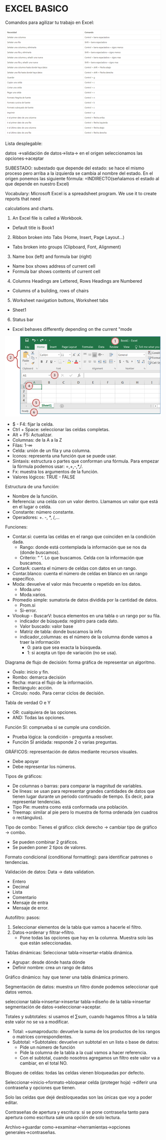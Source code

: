# EXCEL BASICO

Comandos para agilizar tu trabajo en Excel:

![images_Excel/Untitled.png](images_Excel/Untitled.png)

Lista desplegable:

datos ->validación de datos->lista-> en el origen seleccionamos las opciones->aceptar

SUBESTADO: subestado que depende del estado: se hace el mismo proceso pero arriba a la izquierda se cambia al nombre del estado. En el origen ponemos las siguiente fórmula: =INDIRECTO(señalamos el estado al que depende en nuestro Excel)

Vocabulary: Microsoft Excel is a spreadsheet program. We use it to create reports that need

calculations and charts.

1. An Excel file is called a Workbook.

- Default title is Book1

2. Ribbon broken into Tabs (Home, Insert, Page Layout…)

- Tabs broken into groups (Clipboard, Font, Alignment)

3. Name box (left) and formula bar (right)

- Name box shows address of current cell
- Formula bar shows contents of current cell

4. Columns Headings are Lettered, Rows Headings are Numbered

- Columns of a building, rows of chairs

5. Worksheet navigation buttons, Worksheet tabs

- Sheet1

6. Status bar

- Excel behaves differently depending on the current "mode

![images_Excel/image1.png](images_Excel/image1.png)

- $ - F4: fijar la celda.
- Ctrl + Space: seleccionar las celdas completas.
- Alt + F5: Actualizar.
- Columnas: de la A a la Z
- Filas: 1-∞
- Celda: unión de un fila y una columna.
- Iconos: representa una función que se puede usar.
- Sintaxis: estructura o partes que conforman una fórmula. Para empezar la fórmula podemos usar: =,+,-,*,/.
- Fx: muestra los argumentos de la función.
- Valores lógicos: TRUE - FALSE

Estructura de una función:

- Nombre de la función.
- Referencia: una celda con un valor dentro. Llamamos un valor que está en el lugar o celda.
- Constante: número constante.
- Operadores: +. -, *, /,...

Funciones:

- Contar.si: cuenta las celdas en el rango que coinciden en la condición dada.
    - Rango: donde está contemplada la información que se nos da (donde buscamos).
    - Criterio: “ “. Lo que buscamos. Celda con la información que buscamos.
- ContarA: cuenta el número de celdas con datos en un rango.
- Contar.blanco: cuenta el número de celdas en blanco en un rango específico.
- Moda: devuelve el valor más frecuente o repetido en los datos.
    - Moda.uno
    - Moda.varios.
- Promedio simple: sumatoria de datos dividida por la cantidad de datos.
    - Prom.si
    - Si-error.
- Vlookup - BuscarV: busca elementos en una tabla o un rango por su fila.
    - indicador de búsqueda: registro para cada dato.
    - Valor buscado: valor base
    - Matriz de tabla: donde buscamos la info
    - indicador_columnas: es el número de la columna donde vamos a traer la información
        - 0: para que sea exacta la búsqueda.
        - 1: si acepta un tipo de variación (no se usa).

Diagrama de flujo de decisión: forma gráfica de representar un algoritmo.

- Óvalo: inicio y fin.
- Rombo: demarca decisión
- flecha: marca el flujo de la información.
- Rectángulo: acción.
- Círculo: nodo. Para cerrar ciclos de decisión.

Tabla de verdad O e Y

- OR: cualquiera de las opciones.
- AND: Todas las opciones.

Función SI: comprueba si se cumple una condición.

- Prueba lógica: la condición - pregunta a resolver.
- Función SI anidada: responde 2 o varias preguntas.

GRÁFICOS: representación de datos mediante recursos visuales.

- Debe apoyar
- Debe representar los números.

Tipos de gráficos:

- De columnas o barras: para comparar la magnitud de variables.
- De líneas: se usan para representar grandes cantidades de datos que tienen lugar durante un periodo continuado de tiempo. Es decir, para representar tendencias.
- Tipo Pie: muestra como está conformada una población.
- Treemap: similar al pie pero lo muestra de forma ordenada (en cuadros o rectángulos).

Tipo de combo: Tienes el gráfico: click derecho → cambiar tipo de gráfico → combo.

- Se pueden combinar 2 gráficos.
- Se pueden poner 2 tipos de valores.

Formato condicional (conditional formatting): para identificar patrones o tendencias.

Validación de datos: Data → data validation.

- Entero
- Decimal
- Lista
- Comentario
- Mensaje de entra
- Mensaje de error.

Autofiltro: pasos:

1. Seleccionar elementos de la tabla que vamos a hacerle el filtro.
2. Datos→ordenar y filtrar→filtro.
    - Pone todas las opciones que hay en la columna. Muestra solo las que están seleccionadas.

Tablas dinámicas: Seleccionar tabla→insertar→tabla dinámica.

- Agrupar: desde dónde hasta dónde
- Definir nombre: crea un rango de datos

Gráfico dinámico: hay que tener una tabla dinámica primero.

Segmentación de datos: muestra un filtro donde podemos seleccionar qué datos vemos.

seleccionar tabla→insertar→insertar tabla→diseño de la tabla→insertar segmentación de datos→seleccionar→aceptar.

Totales y subtotales: si usamos el ∑sum, cuando hagamos filtros a la tabla este valor no se va a modificar.

- Total: =sumaproducto: devuelve la suma de los productos de los rangos o matrices correspondientes.
- Subtotal: =Subtotales: devuelve un subtotal en un lista o base de datos:
    - Pide un número de función
    - Pide la columna de la tabla a la cual vamos a hacer referencia.
    - Con el subtotal, cuando nosotros agregamos un filtro este valor va a cambiar, en el total NO.

Bloqueo de celdas: todas las celdas vienen bloqueadas por defecto.

Seleccionar→inicio→formato→bloquear celda (proteger hoja) →diferir una contraseña y opciones que tienen.

Solo las celdas que dejé desbloqueadas son las únicas que voy a poder editar.

Contraseñas de apertura y escritura: si se pone contraseña tanto para apertura como escritura sale una opción de solo lectura.

Archivo→guardar como→examinar→herramientas→opciones generales→contraseñas.